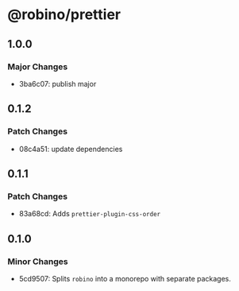 # @robino/prettier

## 1.0.0

### Major Changes

- 3ba6c07: publish major

## 0.1.2

### Patch Changes

- 08c4a51: update dependencies

## 0.1.1

### Patch Changes

- 83a68cd: Adds `prettier-plugin-css-order`

## 0.1.0

### Minor Changes

- 5cd9507: Splits `robino` into a monorepo with separate packages.
